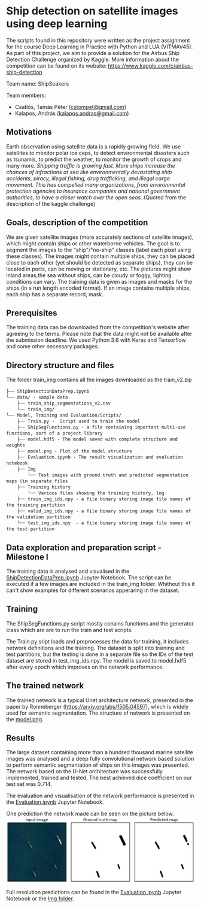 # Ship detection on satellite images using deep learning
The scripts found in this repository were written as the project assignment for the course Deep Learning in Practice with Python and LUA (VITMAV45). As part of this project, we aim to provide a solution for the Airbus Ship Detection Challenge organized by Kaggle. More information about the competition can be found on its website: https://www.kaggle.com/c/airbus-ship-detection

Team name: ShipSeakers

Team members:
* Csatlós, Tamás Péter (cstompet@gmail.com)
* Kalapos, András (kalapos.andras@gmail.com)


## Motivations
Earth observation using satellite data is a rapidly growing field. We use satellites to monitor polar ice caps, to detect environmental disasters such as tsunamis, to predict the weather, to monitor the growth of crops and many more. 
*Shipping traffic is growing fast. More ships increase the chances of infractions at sea like environmentally devastating ship accidents, piracy, illegal fishing, drug trafficking, and illegal cargo movement. This has compelled many organizations, from environmental protection agencies to insurance companies and national government authorities, to have a closer watch over the open seas.* (Quoted from the description of the kaggle challenge)

## Goals, description of the competition
We are given satellite images (more accurately sections of satellite images), which might contain ships or other waterborne vehicles. The goal is to segment the images to the "ship"/"no-ship" classes (label each pixel using these classes). The images might contain multiple ships, they can be placed close to each other (yet should be detected as separate ships), they can be located in ports, can be moving or stationary, etc. The pictures might show inland areas,the sea without ships, can be cloudy or foggy, lighting conditions can vary. 
The training data is given as images and masks for the ships (in a run length encoded format). If an image contains multiple ships, each ship has a separate record, mask. 

## Prerequisites
The training data can be downloaded from the competition's website after agreeing to the terms. Please note that the data might not be available after the submission deadline. 
We used Python 3.6 with Keras and Tensorflow and some other necessary packages. 

## Directory structure and files
The folder train_img contains all the images downloaded as the train_v2.zip
```
├── ShipDetectionDataPrep.ipynb
└── data/ - sample data
    ├── train_ship_segmentations_v2.csv
    └── train_img/
└── Model, Training and Evaluation/Scripts/
    ├── Train.py -  Script used to train the model
    ├── ShipSegFunctions.py - a file containing important multi-use functions, sort of a project library
    ├── model.hdf5 - The model saved with complete structure and weights
    ├── model.png - Plot of the model structure
    ├── Evaluation.ipynb - The result visualization and evaluation notebook
    ├── Img
        └── Test images with ground truth and predicted segmentation maps (in separate files
    ├── Training history
        └── Various files showing the training history, log 
    ├── train_img_ids.npy - a file binary storing image file names of the training partition
    ├── valid_img_ids.npy - a file binary storing image file names of the validation partition
    └── test_img_ids.npy  - a file binary storing image file names of the test partition
```

## Data exploration and preparation script - Milestone I
The training data is analysed and visualised in  the [ShipDetectionDataPrep.ipynb](ShipDetectionDataPrep.ipynb) Jupyter Notebook.
The script can be executed if a few images are included in the train_img folder. Whithout this it can't show examples for different scenarios apperaring in the dataset. 

## Training
The ShipSegFunctions.py script mostly conains functions and the generator class which are are to run the train and test scripts.

The Train.py sript loads and preprocesses the data for training, it includes network definitions and the training. The dataset is split into training and test partitions, but the testing is done in a separate file so the IDs of the test dataset are stored in test_img_ids.npy. The model is saved to model.hdf5 after every epoch which improves on the network performance.

## The trained network
The trained network is a typical Unet architecture network, presented in the paper by Ronneberger (https://arxiv.org/abs/1505.04597), which is widely used for semantic segmentation. 
The structure of network is presented on the  [model.png](Model%2C%20Training%20and%20Evaluation/Scripts/model.png). 

## Results 
The large dataset containing more than a hundred thousand marine satellite images was analysed and
a deep fully convolutional network based solution to perform semantic segmentation of ships on this
images was presented. The network based on the U-Net architecture was successfully implemented,
trained and tested. The best achieved dice coefficient on our test set was 0.714.

The evaluation and visualisation of the network performance is presented in the [Evaluation.ipynb](Model%2C%20Training%20and%20Evaluation/Scripts/Evaluation.ipynb) Jupyter Notebook. 

One prediction the network made can be seen on the picture below. 
![Example predictions](https://github.com/kaland313/vitmav45-ShipSeakers/blob/master/ExamplePrediction.png)

Full resolution predictions can be found in the [Evaluation.ipynb](Model%2C%20Training%20and%20Evaluation/Scripts/Evaluation.ipynb) Jupyter Notebook or the [Img folder](Model%2C%20Training%20and%20Evaluation/Scripts/Img). 
